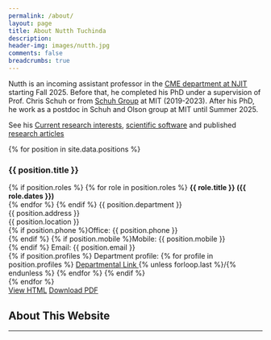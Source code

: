 ```yaml
---
permalink: /about/
layout: page
title: About Nutth Tuchinda
description: 
header-img: images/nutth.jpg
comments: false
breadcrumbs: true
---
```


Nutth is an incoming assistant professor in the [CME department at NJIT ](https://cme.njit.edu) starting Fall 2025.
Before that, he completed his PhD under a supervision of Prof. Chris Schuh or from [Schuh Group](https://schuh.northwestern.edu) at MIT (2019-2023). After his PhD, he work as a postdoc in Schuh and Olson group at MIT until Summer 2025.

See his [Current research interests]({{site.url}}/research), [scientific software]({{site.url}}/software)
and published [research articles]({{site.url}}/publications)

<div class="position-grid">
  {% for position in site.data.positions %}
  <div class="position-card">
    <div class="position-info">
      <h3>{{ position.title }}</h3>
      <div class="position-details">
        {% if position.roles %}
          {% for role in position.roles %}
            <strong>{{ role.title }} ({{ role.dates }})</strong><br>
          {% endfor %}
        {% endif %}
        {{ position.department }}<br>
        {{ position.address }}<br>
        {{ position.location }}<br>
        {% if position.phone %}Office: {{ position.phone }}<br>{% endif %}
        {% if position.mobile %}Mobile: {{ position.mobile }}<br>{% endif %}
        Email: {{ position.email }}<br>
        {% if position.profiles %}
          Department profile: 
          {% for profile in position.profiles %}
            <a href="{{ profile.url }}"> Departmental Link </a>
            {% unless forloop.last %}/{% endunless %}
          {% endfor %}
        {% endif %}
      </div>
    </div>
  </div>
  {% endfor %}
</div>

<div markdown="0">
    <a href="{{ site.url }}/cv/" class="btn btn-info">View HTML</a>
    <a href="{{ site.url }}/downloads/CV.pdf" class="btn btn-success">Download PDF</a>
</div>

## About This Website
-----